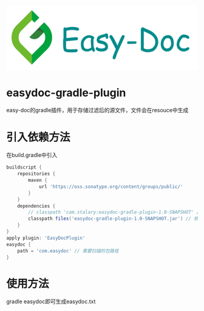 ![logo](logo.png)
# easydoc-gradle-plugin

easy-doc的gradle插件，用于存储过滤后的源文件，文件会在resouce中生成

# 引入依赖方法
在build.gradle中引入
```gradle
buildscript {
    repositories {
        maven {
            url 'https://oss.sonatype.org/content/groups/public/'
        }
    }
    dependencies {
        // classpath 'com.stalary:easydoc-gradle-plugin-1.0-SNAPSHOT' // 依赖远程插件
        classpath files('easydoc-gradle-plugin-1.0-SNAPSHOT.jar') // 依赖本地文件，需要将jar文件放到项目根目录
    }
}
apply plugin: 'EasyDocPlugin'
easydoc {
    path = 'com.easydoc' // 需要扫描的包路径
}
```

# 使用方法
gradle easydoc即可生成easydoc.txt